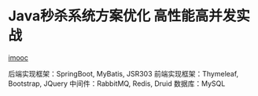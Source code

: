 
# Java秒杀系统方案优化 高性能高并发实战

[imooc](https://coding.imooc.com/class/168.html)

后端实现框架：SpringBoot, MyBatis, JSR303
前端实现框架：Thymeleaf, Bootstrap, JQuery
中间件：RabbitMQ, Redis, Druid
数据库：MySQL


 

